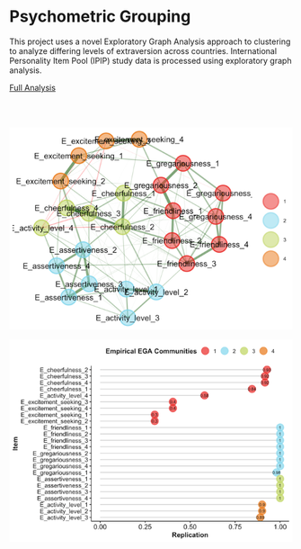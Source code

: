 # Psychometric Grouping
This project uses a novel Exploratory Graph Analysis approach to clustering to analyze differing levels of extraversion across countries. International Personality Item Pool (IPIP) study data is processed using exploratory graph analysis.

[Full Analysis](extraversion.md)

<br>
<br>

![network](readme_images/network.png)

![var_stability](readme_images/var_stability.png)
